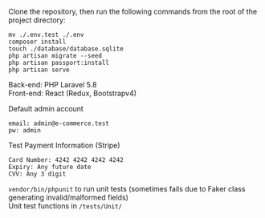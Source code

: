 Clone the repository, then run the following commands from the root of the project directory:

```
mv ./.env.test ./.env
composer install
touch ./database/database.sqlite
php artisan migrate --seed
php artisan passport:install
php artisan serve
```
  
Back-end: PHP Laravel 5.8  
Front-end: React (Redux, Bootstrapv4)  
  
Default admin account</b>
```
email: admin@e-commerce.test
pw: admin
```
  
Test Payment Information (Stripe)
```  
Card Number: 4242 4242 4242 4242
Expiry: Any future date
CVV: Any 3 digit
```
  
```vendor/bin/phpunit``` to run unit tests (sometimes fails due to Faker class generating invalid/malformed fields)  
Unit test functions in ```/tests/Unit/```
